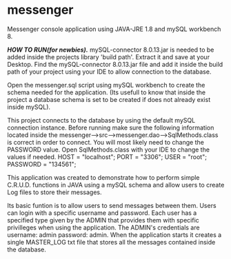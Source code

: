 # messenger
Messenger console application using JAVA-JRE 1.8 and mySQL workbench 8.

***HOW TO RUN(for newbies).***
mySQL-connector 8.0.13.jar is needed to be added inside the projects library 'build path'. Extract it and save at your Desktop.
Find the mySQL-connector 8.0.13.jar file and add it inside the build path of your project using your IDE to allow connection to the database.

Open the messenger.sql script using mySQL workbench to create the schema needed for the application. (Its usefull to know that inside the project a database schema is set to be created if does not already exist inside mySQL).

This project connects to the database by using the default mySQL connection instance. Before running make sure the following information located inside the messenger-->src-->messenger.dao-->SqlMethods.class is correct in order to connect. You will most likely need to change the PASSWORD value. Open SqlMethods.class with your IDE to change the values if needed.
  HOST = "localhost";
	PORT = "3306";
	USER = "root";
	PASSWORD = "134561";

This application was created to demonstrate how to perform simple C.R.U.D. functions in JAVA using a mySQL schema and allow users to 
create Log files to store their messages.

Its basic funtion is to allow users to send messages between them.
Users can login with a specific username and password. Each user has a specified type given by the ADMIN that provides them with specific
privilleges when using the application. 
The ADMIN's credentials are username: admin password: admin.
When the application starts it creates a single MASTER_LOG txt file that stores all the messages contained inside the database.


